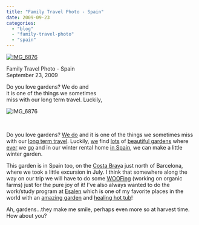 ```yaml
---
title: "Family Travel Photo - Spain"
date: 2009-09-23
categories: 
  - "blog"
  - "family-travel-photo"
  - "spain"
---
```


[![IMG_6876](https://pub-ac94b3f306b24c0dba4238943c97f2e1.r2.dev/6a00e5502a950788330120a5919b80970b.jpg)](http://soultravelers3new.local/wp-content/uploads/wp-content/uploads/2025/09/6a00e5502a950788330120a5919b80970b-300x225.jpg)

Family Travel Photo - Spain  
September 23, 2009

Do you love gardens? We do and  
it is one of the things we sometimes  
miss with our long term travel. Luckily,

<!--more-->

![IMG_6876](https://pub-ac94b3f306b24c0dba4238943c97f2e1.r2.dev/6a00e5502a950788330120a5e82bc1970c.jpg)

 

Do you love gardens? [We do](http://soultravelers3new.local/2006/08/timing-is-eve-1.html) and it is one of the things we sometimes miss with our [long term travel](http://www.youtube.com/watch?v=L1AspeNfcGE). Luckily, [we](http://soultravelers3new.local/2007/03/la-alhambra.html) find [lots](https://pub-ac94b3f306b24c0dba4238943c97f2e1.r2.dev/soultravelers3/2008/02/boboli-gardens.html) of [beautiful gardens](http://soultravelers3new.local/2009/09/family-travel-photo-norway-oslo-vigeland-sculpture-park-mother-child.html#more) where [ever](http://soultravelers3new.local/2007/07/cappadocia-cave.html#more) we [go](http://soultravelers3new.local/2009/05/family-travel-photo-germany-romantic-road.html#more) and in our winter rental home [in Spain](http://en.wikipedia.org/wiki/Andalusia), we can make a little winter garden.

This garden is in Spain too, on the [Costa Brav](http://soultravelers3new.local/2009/07/top-10-costa-brava-secret-gems-spain.html)a just north of Barcelona, where we took a little excursion in July. I think that somewhere along the way on our trip we will have to do some [WOOFing](http://www.wwoof.org/) (working on organic farms) just for the pure joy of it! I've also always wanted to do the work/study program at [Esalen](http://www.esalen.org/) which is one of my favorite places in the world with an [amazing garden](http://www.flickr.com/photos/surharper/sets/72157600216276875/) and [healing hot tub](http://www.esalen.org/place/hot_springs.html)!

Ah, gardens...they make me smile, perhaps even more so at harvest time. How about you?
